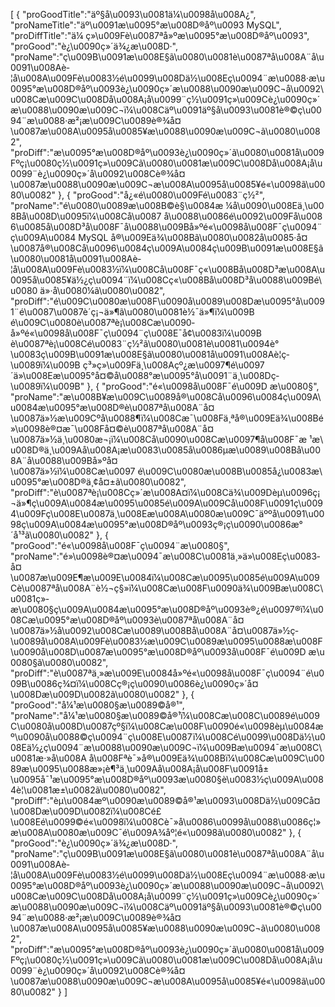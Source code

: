 [
	{
		"proGoodTitle":"äº§å\u0093\u0081ä¼\u0098å\u008A¿",
		"proNameTitle":"äº\u0091æ\u0095°æ\u008D®åº\u0093 MySQL",
		"proDiffTitle":"ä¼ ç»\u009Fè\u0087ªå»ºæ\u0095°æ\u008D®åº\u0093",
		"proGood":"è¿\u0090ç»´ä¾¿æ\u008D·",
		"proName":"ç\u009B\u0091æ\u008E§ã\u0080\u0081è\u0087ªå\u008A¨å\u0091\u008Aè­¦å\u008A\u009Fè\u0083½é\u0099\u008Dä½\u008Eç\u0094¨æ\u0088·æ\u0095°æ\u008D®åº\u0093è¿\u0090ç»´æ\u0088\u0090æ\u009C¬å\u0092\u008Cæ\u009C\u008Då\u008A¡å\u0099¨ç½\u0091ç»\u009Cè¿\u0090ç»´æ\u0088\u0090æ\u009C¬ï¼\u008Cäº\u0091äº§å\u0093\u0081è®©ç\u0094¨æ\u0088·æ²¡æ\u009C\u0089è®¾å¤\u0087æ\u008A\u0095å\u0085¥æ\u0088\u0090æ\u009C¬ã\u0080\u0082",
		"proDiff":"æ\u0095°æ\u008D®åº\u0093è¿\u0090ç»´ã\u0080\u0081å\u009Fºç¡\u0080ç½\u0091ç»\u009Cã\u0080\u0081æ\u009C\u008Då\u008A¡å\u0099¨è¿\u0090ç»´å\u0092\u008Cè®¾å¤\u0087æ\u0088\u0090æ\u009C¬æ\u008A\u0095å\u0085¥é«\u0098ã\u0080\u0082"
	},
	{
		"proGood":"å¿«é\u0080\u009Fé\u0083¨ç½²",
		"proName":"é\u0080\u0089æ\u008B©è§\u0084æ ¼å\u0090\u008Eä¸\u008Bå\u008D\u0095ï¼\u008Cå\u0087 å\u0088\u0086é\u0092\u009Få\u0086\u0085å\u008D³å\u008F¯å\u0088\u009Bå»ºé«\u0098å\u008F¯ç\u0094¨ç\u009A\u0084 MySQL å®\u009Eä¾\u008Bã\u0080\u0082å\u0085·å¤\u0087å®\u008Cå\u0096\u0084ç\u009A\u0084ç\u009B\u0091æ\u008E§ã\u0080\u0081å\u0091\u008Aè­¦å\u008A\u009Fè\u0083½ï¼\u008Cå\u008F¯ç«\u008Bå\u008D³æ\u008A\u0095å\u0085¥ä½¿ç\u0094¨ï¼\u008Cç«\u008Bå\u008D³å\u0088\u009Bé\u0080 ä»·å\u0080¼ã\u0080\u0082",
		"proDiff":"é\u009C\u0080æ\u008F\u0090å\u0089\u008Dæ\u0095°å\u0091¨é\u0087\u0087è´­ç¡¬ä»¶ã\u0080\u0081è½¯ä»¶ï¼\u009B é\u009C\u0080è\u0087ªè¡\u008Cæ\u0090­å»ºé«\u0098å\u008F¯ç\u0094¨ç\u008E¯å¢\u0083ï¼\u009B è\u0087ªè¡\u008Cé\u0083¨ç½²ã\u0080\u0081è\u0081\u0094è°\u0083ç\u009B\u0091æ\u008E§ã\u0080\u0081å\u0091\u008Aè­¦ç­\u0089ï¼\u009B ç³»ç»\u009Fä¸\u008Açº¿æ\u0097¶é\u0097´ä»\u008Eæ\u0095°å¤©å\u0088°æ\u0095°å\u0091¨ä¸\u008Dç­\u0089ï¼\u009B"
	},
	{
		"proGood":"é«\u0098å\u008F¯é\u009D æ\u0080§",
		"proName":"æ\u008B¥æ\u009C\u0089å®\u008Cå\u0096\u0084ç\u009A\u0084æ\u0095°æ\u008D®è\u0087ªå\u008A¨å¤\u0087ä»½æ\u009Cºå\u0088¶ï¼\u008Cæ¯\u008Fä¸ªå®\u009Eä¾\u008Bé»\u0098è®¤æ¯\u008Få¤©è\u0087ªå\u008A¨å¤\u0087ä»½ä¸\u0080æ¬¡ï¼\u008Cå\u0090\u008Cæ\u0097¶å\u008F¯æ ¹æ\u008D®ä¸\u009Aå\u008A¡æ\u0083\u0085å\u0086µæ\u0089\u008Bå\u008A¨å\u0088\u009Bå»ºå¤\u0087ä»½ï¼\u008Cæ\u0097 é\u009C\u0080æ\u008B\u0085å¿\u0083æ\u0095°æ\u008D®ä¸¢å¤±ã\u0080\u0082",
		"proDiff":"è\u0087ªè¡\u008Cç»´æ\u008A¤ï¼\u008Cä¾\u009Dèµ\u0096ç¡¬ä»¶ç\u009A\u0084æ\u0095\u0085é\u009A\u009Cå\u008F\u0091ç\u0094\u009Fç\u008E\u0087ä¸\u008Eæ\u008A\u0080æ\u009C¯äººå\u0091\u0098ç\u009A\u0084æ\u0095°æ\u008D®åº\u0093ç®¡ç\u0090\u0086æ°´å¹³ã\u0080\u0082"
	},
	{
		"proGood":"é«\u0098å\u008F¯ç\u0094¨æ\u0080§",
		"proName":"é»\u0098è®¤æ\u0094¯æ\u008C\u0081ä¸»ä»\u008Eç\u0083­å¤\u0087æ\u009E¶æ\u009E\u0084ï¼\u008Cæ\u0095\u0085é\u009A\u009Cè\u0087ªå\u008A¨è½¬ç§»ï¼\u008Cæ\u008F\u0090ä¾\u009Bæ\u008C\u0081ç»­æ\u0080§ç\u009A\u0084æ\u0095°æ\u008D®åº\u0093è®¿é\u0097®ï¼\u008Cæ\u0095°æ\u008D®åº\u0093è\u0087ªå\u008A¨å¤\u0087ä»½å\u0092\u008Cæ\u0089\u008Bå\u008A¨å¤\u0087ä»½ç­\u0089å\u008A\u009Fè\u0083½æ\u009C\u0089æ\u0095\u0088æ\u008F\u0090å\u008D\u0087æ\u0095°æ\u008D®åº\u0093å\u008F¯é\u009D æ\u0080§ã\u0080\u0082",
		"proDiff":"è\u0087ªä¸»æ\u009E\u0084å»ºé«\u0098å\u008F¯ç\u0094¨é\u009B\u0086ç¾¤ï¼\u008Cç®¡ç\u0090\u0086è¿\u0090ç»´å¤\u008Dæ\u009D\u0082ã\u0080\u0082"
	},
	{
		"proGood":"å¼¹æ\u0080§æ\u0089©å®¹",
		"proName":"å¼¹æ\u0080§æ\u0089©å®¹ï¼\u008Cæ\u008C\u0089é\u009C\u0080å\u008D\u0087çº§ï¼\u008Cæ\u008F\u0090é«\u0098èµ\u0084æº\u0090å\u0088©ç\u0094¨ç\u008E\u0087ï¼\u008Cé\u0099\u008Dä½\u008Eä½¿ç\u0094¨æ\u0088\u0090æ\u009C¬ï¼\u009Bæ\u0094¯æ\u008C\u0081æ·»å\u008A å\u008Fªè¯»å®\u009Eä¾\u008Bï¼\u008Cæ\u009C\u0089æ\u0095\u0088æ»¡è¶³ä¸\u009Aå\u008A¡å\u008F\u0091å±\u0095å¯¹æ\u0095°æ\u008D®åº\u0093æ\u0080§è\u0083½ç\u009A\u0084è¦\u0081æ±\u0082ã\u0080\u0082",
		"proDiff":"èµ\u0084æº\u0090æ\u0089©å®¹æ\u0093\u008Dä½\u009Cå¤\u008Dæ\u009D\u0082ï¼\u008Cé£\u008Eé\u0099©é«\u0098ï¼\u008Cè¯»å\u0086\u0099å\u0088\u0086ç¦»æ\u008A\u0080æ\u009C¯é\u009A¾åº¦é«\u0098ã\u0080\u0082"
	},
	{
		"proGood":"è¿\u0090ç»´ä¾¿æ\u008D·",
		"proName":"ç\u009B\u0091æ\u008E§ã\u0080\u0081è\u0087ªå\u008A¨å\u0091\u008Aè­¦å\u008A\u009Fè\u0083½é\u0099\u008Dä½\u008Eç\u0094¨æ\u0088·æ\u0095°æ\u008D®åº\u0093è¿\u0090ç»´æ\u0088\u0090æ\u009C¬å\u0092\u008Cæ\u009C\u008Då\u008A¡å\u0099¨ç½\u0091ç»\u009Cè¿\u0090ç»´æ\u0088\u0090æ\u009C¬ï¼\u008Cäº\u0091äº§å\u0093\u0081è®©ç\u0094¨æ\u0088·æ²¡æ\u009C\u0089è®¾å¤\u0087æ\u008A\u0095å\u0085¥æ\u0088\u0090æ\u009C¬ã\u0080\u0082",
		"proDiff":"æ\u0095°æ\u008D®åº\u0093è¿\u0090ç»´ã\u0080\u0081å\u009Fºç¡\u0080ç½\u0091ç»\u009Cã\u0080\u0081æ\u009C\u008Då\u008A¡å\u0099¨è¿\u0090ç»´å\u0092\u008Cè®¾å¤\u0087æ\u0088\u0090æ\u009C¬æ\u008A\u0095å\u0085¥é«\u0098ã\u0080\u0082"
	}
]